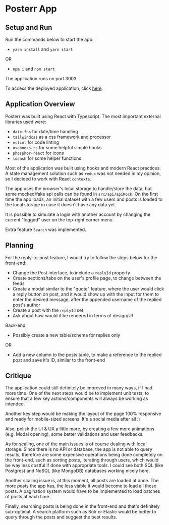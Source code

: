 # Posterr App

## Setup and Run

Run the commands below to start the app:

- `yarn install` and `yarn start`

OR

- `npm i` and `npm start`

The application runs on port 3003.

To access the deployed application, click [here](https://posterrapp.netlify.app/).

## Application Overview

Posterr was built using React with Typescript. The most important external libraries used were:

- `date-fns` for date/time handling
- `tailwindcss` as a css framework and processor
- `eslint` for code linting
- `usehooks-ts` for some helpful simple hooks
- `phosphor-react` for icons
- `lodash` for some helper functions

Most of the application was built using hooks and modern React practices. A state management solution such as `redux` was not needed in my opinion, so I decided to work with React `contexts`.

The app uses the browser's local storage to handle/store the data, but some mocked/fake api calls can be found in `src/api/apiMock`. On the first time the app loads, an initial dataset with a few users and posts is loaded to the local storage in case it doesn't have any data yet.

It is possible to simulate a login with another account by changing the current "logged" user on the top-right corner menu.

Extra feature `Search` was implemented.

## Planning

For the reply-to-post feature, I would try to follow the steps below for the front-end:

- Change the Post interface, to include a `replyId` property
- Create sections/tabs on the user's profile page, to change between the feeds
- Create a modal similar to the "quote" feature, where the user would click a reply button on post, and it would show up with the input for them to enter the desired message, after the appended username of the replied post's author
- Create a post with the `replyId` set
- Ask about how would it be rendered in terms of design/UI

Back-end:

- Possibly create a new table/schema for replies only

OR

- Add a new column to the posts table, to make a reference to the replied post and save it's ID, similar to the front-end

## Critique

The application could still definitely be improved in many ways, if I had more time. One of the next steps would be to implement unit tests, to ensure that a few key actions/components will always be working as intended.

Another key step would be making the layout of the page 100% responsive and ready for mobile-sized screens. It's a social media after all :)

Also, polish the UI & UX a little more, by creating a few more animations (e.g. Modal opening), some better validations and user feedbacks.

As for scaling, one of the main issues is of course dealing with local storage. Since there is no API or database, the app is not able to query results, therefore are some expensive operations being done completely on the front-end, such as sorting posts, iterating through users, which would be way less costful if done with appropriate tools. I could see both SQL (like Postgres) and NoSQL (like MongoDB) databases working nicely here.

Another scaling issue is, at this moment, all posts are loaded at once. The more posts the app has, the less viable it would become to load all these posts. A pagination system would have to be implemented to load batches of posts at each time.

Finally, searching posts is being done in the front-end and that's definitely sub-optimal. A search platform such as Solr or Elastic would be better to query through the posts and suggest the best results.

